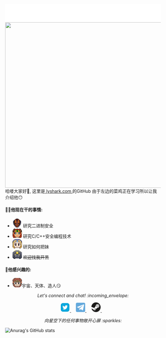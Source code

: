<img src="/MySvgs/header.svg">
<img align="right" src="/Image/lyshark.png" width='553px' height='536px'>

哈喽大家好:wave:, 这里是[ lyshark.com ](https://www.lyshark.com)的GitHub 由于左边的菜鸡正在学习所以让我介绍他:no_mouth:


#### 👨‍💻他现在干的事情:

- <img src="/Image/dac15_frog.gif" width="30px" alt="hi"> 研究二进制安全
- <img src="/Image/happy.gif" width="30px" alt="hi"> 研究C/C++安全编程技术
- <img src="/Image/huff.gif" width="30px" alt="hi"> 研究如何把妹
- <img src="/Image/stars.gif" width="30px" alt="hi"> ~~欢迎找我开黑~~

#### :green_heart:他感兴趣的:

- <img src="/Image/snort.gif" width="30px" alt="hi">宇宙、天体、造人😏

<p align="center"> 
  <i> Let's connect and chat! :incoming_envelope: </i>
</p>

<p align="center">
  <a href="https://twitter.com/lyshark"><img src="/MySvgs/twitter.svg" width="30px" alt="Twitter">     </a> &nbsp; &nbsp;
  <a href="https://t.me/lyshark"><img src="/MySvgs/telegram.svg" width="30px" alt="Telegram">    </a> &nbsp; &nbsp;
  <a href="https://steamcommunity.com/id/lyshark"><img src="/MySvgs/steam.svg" width="30px" alt="Steam">    </a> &nbsp; &nbsp;
</p>

<p align="center">
  <i> 向星空下的任何事物敞开心扉 :sparkles: </i>
</p>

![Anurag's GitHub stats](https://github-readme-stats.vercel.app/api?username=lyshark&hide=contribs,prs)
